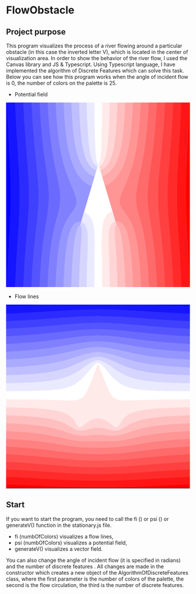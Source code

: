 # FlowObstacle

## Project purpose
This program visualizes the process of a river flowing around a particular obstacle (in this case the inverted letter V), which is located in the center of visualization area. In order to show the behavior of the river flow, I used the Canvas library and JS & Typescript. Using Typescript language, I have implemented the algorithm of Discrete Features which can solve this task. Below you can see  how this program works when the angle of  incident flow is 0, the number of colors on the palette is 25.
+ Potential field

![Fi](https://github.com/DmitriyLitvin/FlowObstacle/blob/master/images/fi.PNG)

+ Flow lines

![Psi](https://github.com/DmitriyLitvin/FlowObstacle/blob/master/images/psi.PNG)

## Start
If you want to start the program, you need to call the fi () or psi () or generateV() function in the stationary.js file.

+ fi (numbOfColors) visualizes a flow lines,
+ psi (numbOfColors) visualizes a potential field,
+ generateV() visualizes a vector field.

You can also change the angle of  incident flow (it is specified in radians) and the number of discrete features . All changes are made in the constructor which creates a new object of the AlgorithmOfDiscreteFeatures class, where the first parameter is the number of colors of the palette, the second is the flow circulation, the third is the number of discrete features.
